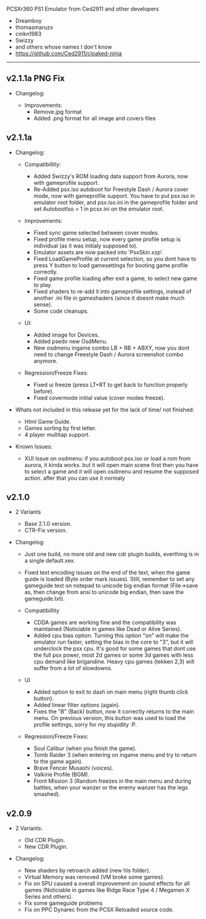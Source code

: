 PCSXr360
PS1 Emulator from Ced2911
and other developers

- Dreamboy
- thomasmaruzs
- cmkn1983
- Swizzy
- and others whose names I don't know
- https://github.com/Ced2911/cloaked-ninja
--------------------------------------

v2.1.1a PNG Fix
---------------
* Changelog:
  
   - Improvements:
      - Remove.jpg format
      - Added .png format for all image         and covers files

v2.1.1a
-------
* Changelog:
    - Compatibillity:
        - Added Swizzy's ROM loading data support from Aurora, now with gameprofile support.
        - Re-Added psx.iso autoboot for Freestyle Dash / Aurora cover mode, now with gameprofile support. 
            You have to put psx.iso in emulator root folder, and psx.iso.ini in the gameprofile folder and set AutobootIso = 1 in pcsx.ini on the emulator root.

    - Improvements:
        - Fixed sync game selected between cover modes.
        - Fixed profile menu setup, now every game profile setup is individual (as it was initialy supposed to).
        - Emulator assets are now packed into 'PsxSkin.xzp'.
        - Fixed LoadGameProfile at current selection, so you dont have to press Y button to load gamesettings for booting game profile correctly.
        - Fixed game profile loading after exit a game, to select new game to play.
        - Fixed shaders to re-add it into gameprofile settings, instead of another .ini file in gameshaders (since it doesnt make much sense).
        - Some code cleanups.
        
    - UI:
        - Added image for Devices.
        - Added psedo new OsdMenu.
        - New osdmenu ingame combo LB + RB + ABXY, now you dont need to change Freestyle Dash / Aurora screenshot combo anymore.

    - Regression/Freeze Fixes:
        - Fixed ui freeze (press LT+RT to get back to function properly before).
        - Fixed covermode initial value (cover modes freeze).

* Whats not included in this release yet for the lack of time/ not finished:
    - Html Game Guide.
    - Games sorting by first letter.
    - 4 player multitap support.
        
* Known Issues:
    - XUI Issue on osdmenu: if you autoboot psx.iso or load a rom from aurora, it kinda works. but it will open main scene first then you have to select a game and it will open osdmenu and resume the supposed action. after that you can use it normaly

v2.1.0
  ------
* 2 Variants
    - Base 2.1.0 version.
    - CTR-Fix version.

* Changelog:
    - Just one build, no more old and new cdr plugin builds, everthing is in a single default.xex.
    - Fixed text encoding issues on the end of the text, when the game guide is loaded (Byte order mark issues). 
        Still, remember to set any gameguide text on notepad to unicode big endian format (File->save as, then change from ansi to unicode big endian, then save the gameguide.txt).

    - Compatibillity
        - CDDA games are working fine and the compatibility was maintained (Noticiable in games like Dead or Alive Series).
        - Added cpu bias option. 
            Turning this option "on" will make the emulator run faster, setting the bias in the core to "3", but it will underclock the psx cpu. 
            It's good for some games that dont use the full psx power, most 2d games or some 3d games with less cpu demand like brigandine. 
            Heavy cpu games (tekken 2,3) will suffer from a lot of slowdowns.

    - UI
        - Added option to exit to dash on main menu (right thumb click button).
        - Added linear filter options (again).
        - Fixes the "B" (Back) button, now it correctly returns to the main menu. 
            On previous version, this button was used to load the profile settings, sorry for my stupidity :P.

    - Regression/Freeze Fixes:
        - Soul Calibur (when you finish the game).
        - Tomb Raider 3 (when entering on ingame menu and try to return to the game again).
        - Brave Fencer Musashi (voices).
        - Valkirie Profile (BGM).
        - Front Mission 3 (Random freezes in the main menu and during battles, when your wanzer or the enemy wanzer has the legs smashed).

v2.0.9
------
* 2 Variants:
    - Old CDR Plugin.
    - New CDR Plugin.

* Changelog:
    - New shaders by retroarch added (new hls folder).
    - Virtual Memory was removed (VM broke some games).
    - Fix on SPU caused a overall improvement on sound effects for all games (Noticiable in games like Ridge Race Type 4 / Megamen X Series and others).
    - Fix some gameguide problems
    - Fix on PPC Dynarec from the PCSX Reloaded source code.
